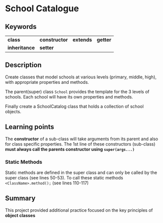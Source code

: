 # School Catalogue

## Keywords

|                 |                 |             |            |
| --------------- | --------------- | ----------- | ---------- |
| **class**       | **constructor** | **extends** | **getter** |
| **inheritance** | **setter**      |             |            |

## Description

Create classes that model schools at various levels (primary, middle, high), with appropriate properties and methods.

The parent(super) class `School` provides the template for the 3 levels of schools. Each school will have its own properties and methods.

Finally create a SchoolCatalog class that holds a collection of school objects.

## Learning points

The **constructor** of a sub-class will take arguments from its parent and also for class specific properties. The 1st line of these constructors (sub-class) **must always call the parents constructor using `super(args...)`**

### Static Methods

Static methods are defined in the super class and can only be called by the super class (see lines 50-53). To call these static methods `<ClassName>.method();` (see lines 110-117)

## Summary

This project provided additional practice focused on the key principles of **object classes**
